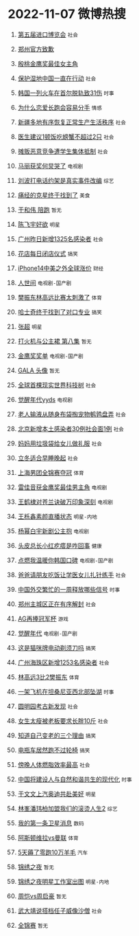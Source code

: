 # 2022-11-07 微博热搜 
1. [第五届进口博览会](https://m.weibo.cn/search?containerid=100103type%3D1%26t%3D10%26q%3D%23%E7%AC%AC%E4%BA%94%E5%B1%8A%E8%BF%9B%E5%8F%A3%E5%8D%9A%E8%A7%88%E4%BC%9A%23&stream_entry_id=51&isnewpage=1&extparam=seat%3D1%26pos%3D0%26dgr%3D0%26c_type%3D51%26cate%3D10103%26filter_type%3Drealtimehot%26display_time%3D1667761442%26pre_seqid%3D1667761442313017573302&luicode=10000011&lfid=106003type%3D25%26t%3D3%26disable_hot%3D1%26filter_type%3Drealtimehot) `社会` 

2. [郑州官方致歉](https://m.weibo.cn/search?containerid=100103type%3D1%26t%3D10%26q%3D%23%E9%83%91%E5%B7%9E%E5%AE%98%E6%96%B9%E8%87%B4%E6%AD%89%23&stream_entry_id=31&isnewpage=1&extparam=seat%3D1%26pos%3D0%26dgr%3D0%26lcate%3D5001%26filter_type%3Drealtimehot%26realpos%3D1%26c_type%3D31%26band_rank%3D1%26q%3D%2523%25E9%2583%2591%25E5%25B7%259E%25E5%25AE%2598%25E6%2596%25B9%25E8%2587%25B4%25E6%25AD%2589%2523%26cate%3D5001%26flag%3D16%26display_time%3D1667761442%26pre_seqid%3D1667761442313017573302&luicode=10000011&lfid=106003type%3D25%26t%3D3%26disable_hot%3D1%26filter_type%3Drealtimehot)  

3. [殷桃金鹰奖最佳女主角](https://m.weibo.cn/search?containerid=100103type%3D1%26t%3D10%26q%3D%23%E6%AE%B7%E6%A1%83%E9%87%91%E9%B9%B0%E5%A5%96%E6%9C%80%E4%BD%B3%E5%A5%B3%E4%B8%BB%E8%A7%92%23&stream_entry_id=31&isnewpage=1&extparam=seat%3D1%26pos%3D1%26dgr%3D0%26lcate%3D5001%26filter_type%3Drealtimehot%26realpos%3D2%26c_type%3D31%26band_rank%3D2%26q%3D%2523%25E6%25AE%25B7%25E6%25A1%2583%25E9%2587%2591%25E9%25B9%25B0%25E5%25A5%2596%25E6%259C%2580%25E4%25BD%25B3%25E5%25A5%25B3%25E4%25B8%25BB%25E8%25A7%2592%2523%26cate%3D5001%26flag%3D2%26display_time%3D1667761442%26pre_seqid%3D1667761442313017573302&luicode=10000011&lfid=106003type%3D25%26t%3D3%26disable_hot%3D1%26filter_type%3Drealtimehot)  

4. [保护湿地中国一直在行动](https://m.weibo.cn/search?containerid=100103type%3D1%26t%3D10%26q%3D%23%E4%BF%9D%E6%8A%A4%E6%B9%BF%E5%9C%B0%E4%B8%AD%E5%9B%BD%E4%B8%80%E7%9B%B4%E5%9C%A8%E8%A1%8C%E5%8A%A8%23&stream_entry_id=31&isnewpage=1&extparam=seat%3D1%26pos%3D2%26dgr%3D0%26lcate%3D5001%26filter_type%3Drealtimehot%26realpos%3D3%26c_type%3D31%26band_rank%3D3%26q%3D%2523%25E4%25BF%259D%25E6%258A%25A4%25E6%25B9%25BF%25E5%259C%25B0%25E4%25B8%25AD%25E5%259B%25BD%25E4%25B8%2580%25E7%259B%25B4%25E5%259C%25A8%25E8%25A1%258C%25E5%258A%25A8%2523%26cate%3D5001%26flag%3D0%26display_time%3D1667761442%26pre_seqid%3D1667761442313017573302&luicode=10000011&lfid=106003type%3D25%26t%3D3%26disable_hot%3D1%26filter_type%3Drealtimehot) `社会` 

5. [韩国一列火车在首尔脱轨致31伤](https://m.weibo.cn/search?containerid=100103type%3D1%26t%3D10%26q%3D%23%E9%9F%A9%E5%9B%BD%E4%B8%80%E5%88%97%E7%81%AB%E8%BD%A6%E5%9C%A8%E9%A6%96%E5%B0%94%E8%84%B1%E8%BD%A8%E8%87%B431%E4%BC%A4%23&stream_entry_id=31&isnewpage=1&extparam=seat%3D1%26pos%3D3%26dgr%3D0%26lcate%3D5001%26filter_type%3Drealtimehot%26realpos%3D4%26c_type%3D31%26band_rank%3D4%26q%3D%2523%25E9%259F%25A9%25E5%259B%25BD%25E4%25B8%2580%25E5%2588%2597%25E7%2581%25AB%25E8%25BD%25A6%25E5%259C%25A8%25E9%25A6%2596%25E5%25B0%2594%25E8%2584%25B1%25E8%25BD%25A8%25E8%2587%25B431%25E4%25BC%25A4%2523%26cate%3D5001%26flag%3D0%26display_time%3D1667761442%26pre_seqid%3D1667761442313017573302&luicode=10000011&lfid=106003type%3D25%26t%3D3%26disable_hot%3D1%26filter_type%3Drealtimehot) `时事` 

6. [为什么恋爱长跑会容易分手](https://m.weibo.cn/search?containerid=100103type%3D1%26t%3D10%26q%3D%23%E4%B8%BA%E4%BB%80%E4%B9%88%E6%81%8B%E7%88%B1%E9%95%BF%E8%B7%91%E4%BC%9A%E5%AE%B9%E6%98%93%E5%88%86%E6%89%8B%23&stream_entry_id=31&isnewpage=1&extparam=seat%3D1%26pos%3D4%26dgr%3D0%26lcate%3D5001%26filter_type%3Drealtimehot%26realpos%3D5%26c_type%3D31%26band_rank%3D5%26q%3D%2523%25E4%25B8%25BA%25E4%25BB%2580%25E4%25B9%2588%25E6%2581%258B%25E7%2588%25B1%25E9%2595%25BF%25E8%25B7%2591%25E4%25BC%259A%25E5%25AE%25B9%25E6%2598%2593%25E5%2588%2586%25E6%2589%258B%2523%26cate%3D5001%26flag%3D0%26display_time%3D1667761442%26pre_seqid%3D1667761442313017573302&luicode=10000011&lfid=106003type%3D25%26t%3D3%26disable_hot%3D1%26filter_type%3Drealtimehot) `情感` 

7. [新疆多地有序恢复正常生产生活秩序](https://m.weibo.cn/search?containerid=100103type%3D1%26t%3D10%26q%3D%23%E6%96%B0%E7%96%86%E5%A4%9A%E5%9C%B0%E6%9C%89%E5%BA%8F%E6%81%A2%E5%A4%8D%E6%AD%A3%E5%B8%B8%E7%94%9F%E4%BA%A7%E7%94%9F%E6%B4%BB%E7%A7%A9%E5%BA%8F%23&stream_entry_id=31&isnewpage=1&extparam=seat%3D1%26pos%3D5%26dgr%3D0%26lcate%3D5001%26filter_type%3Drealtimehot%26realpos%3D6%26c_type%3D31%26band_rank%3D6%26q%3D%2523%25E6%2596%25B0%25E7%2596%2586%25E5%25A4%259A%25E5%259C%25B0%25E6%259C%2589%25E5%25BA%258F%25E6%2581%25A2%25E5%25A4%258D%25E6%25AD%25A3%25E5%25B8%25B8%25E7%2594%259F%25E4%25BA%25A7%25E7%2594%259F%25E6%25B4%25BB%25E7%25A7%25A9%25E5%25BA%258F%2523%26cate%3D5001%26flag%3D0%26display_time%3D1667761442%26pre_seqid%3D1667761442313017573302&luicode=10000011&lfid=106003type%3D25%26t%3D3%26disable_hot%3D1%26filter_type%3Drealtimehot) `社会` 

8. [医生建议1顿饭吃螃蟹不超过2只](https://m.weibo.cn/search?containerid=100103type%3D1%26t%3D10%26q%3D%23%E5%8C%BB%E7%94%9F%E5%BB%BA%E8%AE%AE1%E9%A1%BF%E9%A5%AD%E5%90%83%E8%9E%83%E8%9F%B9%E4%B8%8D%E8%B6%85%E8%BF%872%E5%8F%AA%23&stream_entry_id=31&isnewpage=1&extparam=seat%3D1%26pos%3D6%26dgr%3D0%26lcate%3D5001%26filter_type%3Drealtimehot%26realpos%3D7%26c_type%3D31%26band_rank%3D7%26q%3D%2523%25E5%258C%25BB%25E7%2594%259F%25E5%25BB%25BA%25E8%25AE%25AE1%25E9%25A1%25BF%25E9%25A5%25AD%25E5%2590%2583%25E8%259E%2583%25E8%259F%25B9%25E4%25B8%258D%25E8%25B6%2585%25E8%25BF%25872%25E5%258F%25AA%2523%26cate%3D5001%26flag%3D0%26display_time%3D1667761442%26pre_seqid%3D1667761442313017573302&luicode=10000011&lfid=106003type%3D25%26t%3D3%26disable_hot%3D1%26filter_type%3Drealtimehot) `社会` 

9. [摊贩恶意竞争遭学生集体抵制](https://m.weibo.cn/search?containerid=100103type%3D1%26t%3D10%26q%3D%23%E6%91%8A%E8%B4%A9%E6%81%B6%E6%84%8F%E7%AB%9E%E4%BA%89%E9%81%AD%E5%AD%A6%E7%94%9F%E9%9B%86%E4%BD%93%E6%8A%B5%E5%88%B6%23&stream_entry_id=31&isnewpage=1&extparam=seat%3D1%26pos%3D7%26dgr%3D0%26lcate%3D5001%26filter_type%3Drealtimehot%26realpos%3D8%26c_type%3D31%26band_rank%3D8%26q%3D%2523%25E6%2591%258A%25E8%25B4%25A9%25E6%2581%25B6%25E6%2584%258F%25E7%25AB%259E%25E4%25BA%2589%25E9%2581%25AD%25E5%25AD%25A6%25E7%2594%259F%25E9%259B%2586%25E4%25BD%2593%25E6%258A%25B5%25E5%2588%25B6%2523%26cate%3D5001%26flag%3D0%26display_time%3D1667761442%26pre_seqid%3D1667761442313017573302&luicode=10000011&lfid=106003type%3D25%26t%3D3%26disable_hot%3D1%26filter_type%3Drealtimehot) `社会` 

10. [马丽获奖何炅哭了](https://m.weibo.cn/search?containerid=100103type%3D1%26t%3D10%26q%3D%23%E9%A9%AC%E4%B8%BD%E8%8E%B7%E5%A5%96%E4%BD%95%E7%82%85%E5%93%AD%E4%BA%86%23&stream_entry_id=31&isnewpage=1&extparam=seat%3D1%26pos%3D8%26dgr%3D0%26lcate%3D5001%26filter_type%3Drealtimehot%26realpos%3D9%26c_type%3D31%26band_rank%3D9%26q%3D%2523%25E9%25A9%25AC%25E4%25B8%25BD%25E8%258E%25B7%25E5%25A5%2596%25E4%25BD%2595%25E7%2582%2585%25E5%2593%25AD%25E4%25BA%2586%2523%26cate%3D5001%26flag%3D0%26display_time%3D1667761442%26pre_seqid%3D1667761442313017573302&luicode=10000011&lfid=106003type%3D25%26t%3D3%26disable_hot%3D1%26filter_type%3Drealtimehot) `电视剧` 

11. [刘波打电话约架是真实事件改编](https://m.weibo.cn/search?containerid=100103type%3D1%26t%3D10%26q%3D%23%E5%88%98%E6%B3%A2%E6%89%93%E7%94%B5%E8%AF%9D%E7%BA%A6%E6%9E%B6%E6%98%AF%E7%9C%9F%E5%AE%9E%E4%BA%8B%E4%BB%B6%E6%94%B9%E7%BC%96%23&stream_entry_id=31&isnewpage=1&extparam=seat%3D1%26pos%3D9%26dgr%3D0%26lcate%3D5001%26filter_type%3Drealtimehot%26realpos%3D10%26c_type%3D31%26band_rank%3D10%26q%3D%2523%25E5%2588%2598%25E6%25B3%25A2%25E6%2589%2593%25E7%2594%25B5%25E8%25AF%259D%25E7%25BA%25A6%25E6%259E%25B6%25E6%2598%25AF%25E7%259C%259F%25E5%25AE%259E%25E4%25BA%258B%25E4%25BB%25B6%25E6%2594%25B9%25E7%25BC%2596%2523%26cate%3D5001%26flag%3D0%26display_time%3D1667761442%26pre_seqid%3D1667761442313017573302&luicode=10000011&lfid=106003type%3D25%26t%3D3%26disable_hot%3D1%26filter_type%3Drealtimehot) `综艺` 

12. [痛经的克星终于找到了](https://m.weibo.cn/search?containerid=100103type%3D1%26t%3D10%26q%3D%23%E7%97%9B%E7%BB%8F%E7%9A%84%E5%85%8B%E6%98%9F%E7%BB%88%E4%BA%8E%E6%89%BE%E5%88%B0%E4%BA%86%23&stream_entry_id=31&isnewpage=1&extparam=seat%3D1%26pos%3D10%26dgr%3D0%26lcate%3D5001%26filter_type%3Drealtimehot%26realpos%3D11%26c_type%3D31%26band_rank%3D11%26q%3D%2523%25E7%2597%259B%25E7%25BB%258F%25E7%259A%2584%25E5%2585%258B%25E6%2598%259F%25E7%25BB%2588%25E4%25BA%258E%25E6%2589%25BE%25E5%2588%25B0%25E4%25BA%2586%2523%26cate%3D5001%26flag%3D2%26display_time%3D1667761442%26pre_seqid%3D1667761442313017573302&luicode=10000011&lfid=106003type%3D25%26t%3D3%26disable_hot%3D1%26filter_type%3Drealtimehot) `美食` 

13. [于和伟 陪跑](https://m.weibo.cn/search?containerid=100103type%3D1%26t%3D10%26q%3D%E4%BA%8E%E5%92%8C%E4%BC%9F+%E9%99%AA%E8%B7%91&stream_entry_id=31&isnewpage=1&extparam=seat%3D1%26pos%3D11%26dgr%3D0%26lcate%3D5001%26filter_type%3Drealtimehot%26realpos%3D12%26c_type%3D31%26band_rank%3D12%26q%3D%25E4%25BA%258E%25E5%2592%258C%25E4%25BC%259F%2520%25E9%2599%25AA%25E8%25B7%2591%26cate%3D5001%26flag%3D0%26display_time%3D1667761442%26pre_seqid%3D1667761442313017573302&luicode=10000011&lfid=106003type%3D25%26t%3D3%26disable_hot%3D1%26filter_type%3Drealtimehot) `暂无` 

14. [陈飞宇好欲](https://m.weibo.cn/search?containerid=100103type%3D1%26t%3D10%26q%3D%23%E9%99%88%E9%A3%9E%E5%AE%87%E5%A5%BD%E6%AC%B2%23&stream_entry_id=31&isnewpage=1&extparam=seat%3D1%26pos%3D12%26dgr%3D0%26lcate%3D5001%26filter_type%3Drealtimehot%26realpos%3D13%26c_type%3D31%26band_rank%3D13%26q%3D%2523%25E9%2599%2588%25E9%25A3%259E%25E5%25AE%2587%25E5%25A5%25BD%25E6%25AC%25B2%2523%26cate%3D5001%26flag%3D0%26display_time%3D1667761442%26pre_seqid%3D1667761442313017573302&luicode=10000011&lfid=106003type%3D25%26t%3D3%26disable_hot%3D1%26filter_type%3Drealtimehot) `明星` 

15. [广州昨日新增1325名感染者](https://m.weibo.cn/search?containerid=100103type%3D1%26t%3D10%26q%3D%23%E5%B9%BF%E5%B7%9E%E6%98%A8%E6%97%A5%E6%96%B0%E5%A2%9E1325%E5%90%8D%E6%84%9F%E6%9F%93%E8%80%85%23&stream_entry_id=31&isnewpage=1&extparam=seat%3D1%26pos%3D13%26dgr%3D0%26lcate%3D5001%26filter_type%3Drealtimehot%26realpos%3D14%26c_type%3D31%26band_rank%3D14%26q%3D%2523%25E5%25B9%25BF%25E5%25B7%259E%25E6%2598%25A8%25E6%2597%25A5%25E6%2596%25B0%25E5%25A2%259E1325%25E5%2590%258D%25E6%2584%259F%25E6%259F%2593%25E8%2580%2585%2523%26cate%3D5001%26flag%3D0%26display_time%3D1667761442%26pre_seqid%3D1667761442313017573302&luicode=10000011&lfid=106003type%3D25%26t%3D3%26disable_hot%3D1%26filter_type%3Drealtimehot) `社会` 

16. [花店每日闭店仪式](https://m.weibo.cn/search?containerid=100103type%3D1%26t%3D10%26q%3D%23%E8%8A%B1%E5%BA%97%E6%AF%8F%E6%97%A5%E9%97%AD%E5%BA%97%E4%BB%AA%E5%BC%8F%23&stream_entry_id=31&isnewpage=1&extparam=seat%3D1%26pos%3D14%26dgr%3D0%26lcate%3D5001%26filter_type%3Drealtimehot%26realpos%3D15%26c_type%3D31%26band_rank%3D15%26q%3D%2523%25E8%258A%25B1%25E5%25BA%2597%25E6%25AF%258F%25E6%2597%25A5%25E9%2597%25AD%25E5%25BA%2597%25E4%25BB%25AA%25E5%25BC%258F%2523%26cate%3D5001%26flag%3D0%26display_time%3D1667761442%26pre_seqid%3D1667761442313017573302&luicode=10000011&lfid=106003type%3D25%26t%3D3%26disable_hot%3D1%26filter_type%3Drealtimehot) `搞笑` 

17. [iPhone14中美之外全球涨价](https://m.weibo.cn/search?containerid=100103type%3D1%26t%3D10%26q%3D%23iPhone14%E4%B8%AD%E7%BE%8E%E4%B9%8B%E5%A4%96%E5%85%A8%E7%90%83%E6%B6%A8%E4%BB%B7%23&stream_entry_id=31&isnewpage=1&extparam=seat%3D1%26pos%3D15%26dgr%3D0%26lcate%3D5001%26filter_type%3Drealtimehot%26realpos%3D16%26c_type%3D31%26band_rank%3D16%26q%3D%2523iPhone14%25E4%25B8%25AD%25E7%25BE%258E%25E4%25B9%258B%25E5%25A4%2596%25E5%2585%25A8%25E7%2590%2583%25E6%25B6%25A8%25E4%25BB%25B7%2523%26cate%3D5001%26flag%3D0%26display_time%3D1667761442%26pre_seqid%3D1667761442313017573302&luicode=10000011&lfid=106003type%3D25%26t%3D3%26disable_hot%3D1%26filter_type%3Drealtimehot) `财经` 

18. [人世间](https://m.weibo.cn/search?containerid=100103type%3D1%26t%3D10%26q%3D%E4%BA%BA%E4%B8%96%E9%97%B4&stream_entry_id=31&isnewpage=1&extparam=seat%3D1%26pos%3D16%26dgr%3D0%26lcate%3D5001%26filter_type%3Drealtimehot%26realpos%3D17%26c_type%3D31%26band_rank%3D17%26q%3D%25E4%25BA%25BA%25E4%25B8%2596%25E9%2597%25B4%26cate%3D5001%26flag%3D0%26display_time%3D1667761442%26pre_seqid%3D1667761442313017573302&luicode=10000011&lfid=106003type%3D25%26t%3D3%26disable_hot%3D1%26filter_type%3Drealtimehot) `电视剧-国产剧` 

19. [樊振东林高远比赛太刺激了](https://m.weibo.cn/search?containerid=100103type%3D1%26t%3D10%26q%3D%23%E6%A8%8A%E6%8C%AF%E4%B8%9C%E6%9E%97%E9%AB%98%E8%BF%9C%E6%AF%94%E8%B5%9B%E5%A4%AA%E5%88%BA%E6%BF%80%E4%BA%86%23&stream_entry_id=31&isnewpage=1&extparam=seat%3D1%26pos%3D17%26dgr%3D0%26lcate%3D5001%26filter_type%3Drealtimehot%26realpos%3D18%26c_type%3D31%26band_rank%3D18%26q%3D%2523%25E6%25A8%258A%25E6%258C%25AF%25E4%25B8%259C%25E6%259E%2597%25E9%25AB%2598%25E8%25BF%259C%25E6%25AF%2594%25E8%25B5%259B%25E5%25A4%25AA%25E5%2588%25BA%25E6%25BF%2580%25E4%25BA%2586%2523%26cate%3D5001%26flag%3D0%26display_time%3D1667761442%26pre_seqid%3D1667761442313017573302&luicode=10000011&lfid=106003type%3D25%26t%3D3%26disable_hot%3D1%26filter_type%3Drealtimehot) `体育` 

20. [哈士奇终于找到了对口专业](https://m.weibo.cn/search?containerid=100103type%3D1%26t%3D10%26q%3D%23%E5%93%88%E5%A3%AB%E5%A5%87%E7%BB%88%E4%BA%8E%E6%89%BE%E5%88%B0%E4%BA%86%E5%AF%B9%E5%8F%A3%E4%B8%93%E4%B8%9A%23&stream_entry_id=31&isnewpage=1&extparam=seat%3D1%26pos%3D18%26dgr%3D0%26lcate%3D5001%26filter_type%3Drealtimehot%26realpos%3D19%26c_type%3D31%26band_rank%3D19%26q%3D%2523%25E5%2593%2588%25E5%25A3%25AB%25E5%25A5%2587%25E7%25BB%2588%25E4%25BA%258E%25E6%2589%25BE%25E5%2588%25B0%25E4%25BA%2586%25E5%25AF%25B9%25E5%258F%25A3%25E4%25B8%2593%25E4%25B8%259A%2523%26cate%3D5001%26flag%3D0%26display_time%3D1667761442%26pre_seqid%3D1667761442313017573302&luicode=10000011&lfid=106003type%3D25%26t%3D3%26disable_hot%3D1%26filter_type%3Drealtimehot) `搞笑` 

21. [张超](https://m.weibo.cn/search?containerid=100103type%3D1%26t%3D10%26q%3D%E5%BC%A0%E8%B6%85&stream_entry_id=31&isnewpage=1&extparam=seat%3D1%26pos%3D19%26dgr%3D0%26lcate%3D5001%26filter_type%3Drealtimehot%26realpos%3D20%26c_type%3D31%26band_rank%3D20%26q%3D%25E5%25BC%25A0%25E8%25B6%2585%26cate%3D5001%26flag%3D0%26display_time%3D1667761442%26pre_seqid%3D1667761442313017573302&luicode=10000011&lfid=106003type%3D25%26t%3D3%26disable_hot%3D1%26filter_type%3Drealtimehot) `明星` 

22. [打火机与公主裙 第八集](https://m.weibo.cn/search?containerid=100103type%3D1%26t%3D10%26q%3D%E6%89%93%E7%81%AB%E6%9C%BA%E4%B8%8E%E5%85%AC%E4%B8%BB%E8%A3%99+%E7%AC%AC%E5%85%AB%E9%9B%86&stream_entry_id=31&isnewpage=1&extparam=seat%3D1%26pos%3D20%26dgr%3D0%26lcate%3D5001%26filter_type%3Drealtimehot%26realpos%3D21%26c_type%3D31%26band_rank%3D21%26q%3D%25E6%2589%2593%25E7%2581%25AB%25E6%259C%25BA%25E4%25B8%258E%25E5%2585%25AC%25E4%25B8%25BB%25E8%25A3%2599%2520%25E7%25AC%25AC%25E5%2585%25AB%25E9%259B%2586%26cate%3D5001%26flag%3D0%26display_time%3D1667761442%26pre_seqid%3D1667761442313017573302&luicode=10000011&lfid=106003type%3D25%26t%3D3%26disable_hot%3D1%26filter_type%3Drealtimehot) `暂无` 

23. [金鹰奖奖单](https://m.weibo.cn/search?containerid=100103type%3D1%26t%3D10%26q%3D%23%E9%87%91%E9%B9%B0%E5%A5%96%E5%A5%96%E5%8D%95%23&stream_entry_id=31&isnewpage=1&extparam=seat%3D1%26pos%3D21%26dgr%3D0%26lcate%3D5001%26filter_type%3Drealtimehot%26realpos%3D22%26c_type%3D31%26band_rank%3D22%26q%3D%2523%25E9%2587%2591%25E9%25B9%25B0%25E5%25A5%2596%25E5%25A5%2596%25E5%258D%2595%2523%26cate%3D5001%26flag%3D0%26display_time%3D1667761442%26pre_seqid%3D1667761442313017573302&luicode=10000011&lfid=106003type%3D25%26t%3D3%26disable_hot%3D1%26filter_type%3Drealtimehot) `电视剧-国产剧` 

24. [GALA 头像](https://m.weibo.cn/search?containerid=100103type%3D1%26t%3D10%26q%3DGALA+%E5%A4%B4%E5%83%8F&stream_entry_id=31&isnewpage=1&extparam=seat%3D1%26pos%3D22%26dgr%3D0%26lcate%3D5001%26filter_type%3Drealtimehot%26realpos%3D23%26c_type%3D31%26band_rank%3D23%26q%3DGALA%2520%25E5%25A4%25B4%25E5%2583%258F%26cate%3D5001%26flag%3D0%26display_time%3D1667761442%26pre_seqid%3D1667761442313017573302&luicode=10000011&lfid=106003type%3D25%26t%3D3%26disable_hot%3D1%26filter_type%3Drealtimehot) `暂无` 

25. [全球首棵现实世界科技树](https://m.weibo.cn/search?containerid=100103type%3D1%26t%3D10%26q%3D%23%E5%85%A8%E7%90%83%E9%A6%96%E6%A3%B5%E7%8E%B0%E5%AE%9E%E4%B8%96%E7%95%8C%E7%A7%91%E6%8A%80%E6%A0%91%23&stream_entry_id=31&isnewpage=1&extparam=seat%3D1%26pos%3D23%26dgr%3D0%26lcate%3D5001%26filter_type%3Drealtimehot%26realpos%3D24%26c_type%3D31%26band_rank%3D24%26q%3D%2523%25E5%2585%25A8%25E7%2590%2583%25E9%25A6%2596%25E6%25A3%25B5%25E7%258E%25B0%25E5%25AE%259E%25E4%25B8%2596%25E7%2595%258C%25E7%25A7%2591%25E6%258A%2580%25E6%25A0%2591%2523%26cate%3D5001%26flag%3D0%26display_time%3D1667761442%26pre_seqid%3D1667761442313017573302&luicode=10000011&lfid=106003type%3D25%26t%3D3%26disable_hot%3D1%26filter_type%3Drealtimehot) `社会` 

26. [觉醒年代yyds](https://m.weibo.cn/search?containerid=100103type%3D1%26t%3D10%26q%3D%23%E8%A7%89%E9%86%92%E5%B9%B4%E4%BB%A3yyds%23&stream_entry_id=31&isnewpage=1&extparam=seat%3D1%26pos%3D24%26dgr%3D0%26lcate%3D5001%26filter_type%3Drealtimehot%26realpos%3D25%26c_type%3D31%26band_rank%3D25%26q%3D%2523%25E8%25A7%2589%25E9%2586%2592%25E5%25B9%25B4%25E4%25BB%25A3yyds%2523%26cate%3D5001%26flag%3D0%26display_time%3D1667761442%26pre_seqid%3D1667761442313017573302&luicode=10000011&lfid=106003type%3D25%26t%3D3%26disable_hot%3D1%26filter_type%3Drealtimehot) `电视剧` 

27. [老人输液从随身布袋掏宠物鹌鹑盘弄](https://m.weibo.cn/search?containerid=100103type%3D1%26t%3D10%26q%3D%23%E8%80%81%E4%BA%BA%E8%BE%93%E6%B6%B2%E4%BB%8E%E9%9A%8F%E8%BA%AB%E5%B8%83%E8%A2%8B%E6%8E%8F%E5%AE%A0%E7%89%A9%E9%B9%8C%E9%B9%91%E7%9B%98%E5%BC%84%23&stream_entry_id=31&isnewpage=1&extparam=seat%3D1%26pos%3D25%26dgr%3D0%26lcate%3D5001%26filter_type%3Drealtimehot%26realpos%3D26%26c_type%3D31%26band_rank%3D26%26q%3D%2523%25E8%2580%2581%25E4%25BA%25BA%25E8%25BE%2593%25E6%25B6%25B2%25E4%25BB%258E%25E9%259A%258F%25E8%25BA%25AB%25E5%25B8%2583%25E8%25A2%258B%25E6%258E%258F%25E5%25AE%25A0%25E7%2589%25A9%25E9%25B9%258C%25E9%25B9%2591%25E7%259B%2598%25E5%25BC%2584%2523%26cate%3D5001%26flag%3D0%26display_time%3D1667761442%26pre_seqid%3D1667761442313017573302&luicode=10000011&lfid=106003type%3D25%26t%3D3%26disable_hot%3D1%26filter_type%3Drealtimehot) `社会` 

28. [北京新增本土感染者30例社会面1例](https://m.weibo.cn/search?containerid=100103type%3D1%26t%3D10%26q%3D%23%E5%8C%97%E4%BA%AC%E6%96%B0%E5%A2%9E%E6%9C%AC%E5%9C%9F%E6%84%9F%E6%9F%93%E8%80%8530%E4%BE%8B%E7%A4%BE%E4%BC%9A%E9%9D%A21%E4%BE%8B%23&stream_entry_id=31&isnewpage=1&extparam=seat%3D1%26pos%3D26%26dgr%3D0%26lcate%3D5001%26filter_type%3Drealtimehot%26realpos%3D27%26c_type%3D31%26band_rank%3D27%26q%3D%2523%25E5%258C%2597%25E4%25BA%25AC%25E6%2596%25B0%25E5%25A2%259E%25E6%259C%25AC%25E5%259C%259F%25E6%2584%259F%25E6%259F%2593%25E8%2580%258530%25E4%25BE%258B%25E7%25A4%25BE%25E4%25BC%259A%25E9%259D%25A21%25E4%25BE%258B%2523%26cate%3D5001%26flag%3D0%26display_time%3D1667761442%26pre_seqid%3D1667761442313017573302&luicode=10000011&lfid=106003type%3D25%26t%3D3%26disable_hot%3D1%26filter_type%3Drealtimehot) `社会` 

29. [妈妈用垃圾袋给女儿做礼服](https://m.weibo.cn/search?containerid=100103type%3D1%26t%3D10%26q%3D%23%E5%A6%88%E5%A6%88%E7%94%A8%E5%9E%83%E5%9C%BE%E8%A2%8B%E7%BB%99%E5%A5%B3%E5%84%BF%E5%81%9A%E7%A4%BC%E6%9C%8D%23&stream_entry_id=31&isnewpage=1&extparam=seat%3D1%26pos%3D27%26dgr%3D0%26lcate%3D5001%26filter_type%3Drealtimehot%26realpos%3D28%26c_type%3D31%26band_rank%3D28%26q%3D%2523%25E5%25A6%2588%25E5%25A6%2588%25E7%2594%25A8%25E5%259E%2583%25E5%259C%25BE%25E8%25A2%258B%25E7%25BB%2599%25E5%25A5%25B3%25E5%2584%25BF%25E5%2581%259A%25E7%25A4%25BC%25E6%259C%258D%2523%26cate%3D5001%26flag%3D0%26display_time%3D1667761442%26pre_seqid%3D1667761442313017573302&luicode=10000011&lfid=106003type%3D25%26t%3D3%26disable_hot%3D1%26filter_type%3Drealtimehot) `社会` 

30. [立冬适合早睡晚起](https://m.weibo.cn/search?containerid=100103type%3D1%26t%3D10%26q%3D%23%E7%AB%8B%E5%86%AC%E9%80%82%E5%90%88%E6%97%A9%E7%9D%A1%E6%99%9A%E8%B5%B7%23&stream_entry_id=31&isnewpage=1&extparam=seat%3D1%26pos%3D28%26dgr%3D0%26lcate%3D5001%26filter_type%3Drealtimehot%26realpos%3D29%26c_type%3D31%26band_rank%3D29%26q%3D%2523%25E7%25AB%258B%25E5%2586%25AC%25E9%2580%2582%25E5%2590%2588%25E6%2597%25A9%25E7%259D%25A1%25E6%2599%259A%25E8%25B5%25B7%2523%26cate%3D5001%26flag%3D0%26display_time%3D1667761442%26pre_seqid%3D1667761442313017573302&luicode=10000011&lfid=106003type%3D25%26t%3D3%26disable_hot%3D1%26filter_type%3Drealtimehot) `社会` 

31. [上海男团全锦赛夺冠](https://m.weibo.cn/search?containerid=100103type%3D1%26t%3D10%26q%3D%23%E4%B8%8A%E6%B5%B7%E7%94%B7%E5%9B%A2%E5%85%A8%E9%94%A6%E8%B5%9B%E5%A4%BA%E5%86%A0%23&stream_entry_id=31&isnewpage=1&extparam=seat%3D1%26pos%3D29%26dgr%3D0%26lcate%3D5001%26filter_type%3Drealtimehot%26realpos%3D30%26c_type%3D31%26band_rank%3D30%26q%3D%2523%25E4%25B8%258A%25E6%25B5%25B7%25E7%2594%25B7%25E5%259B%25A2%25E5%2585%25A8%25E9%2594%25A6%25E8%25B5%259B%25E5%25A4%25BA%25E5%2586%25A0%2523%26cate%3D5001%26flag%3D0%26display_time%3D1667761442%26pre_seqid%3D1667761442313017573302&luicode=10000011&lfid=106003type%3D25%26t%3D3%26disable_hot%3D1%26filter_type%3Drealtimehot) `体育` 

32. [雷佳音获金鹰奖最佳男主角](https://m.weibo.cn/search?containerid=100103type%3D1%26t%3D10%26q%3D%23%E9%9B%B7%E4%BD%B3%E9%9F%B3%E8%8E%B7%E9%87%91%E9%B9%B0%E5%A5%96%E6%9C%80%E4%BD%B3%E7%94%B7%E4%B8%BB%E8%A7%92%23&stream_entry_id=31&isnewpage=1&extparam=seat%3D1%26pos%3D30%26dgr%3D0%26lcate%3D5001%26filter_type%3Drealtimehot%26realpos%3D31%26c_type%3D31%26band_rank%3D31%26q%3D%2523%25E9%259B%25B7%25E4%25BD%25B3%25E9%259F%25B3%25E8%258E%25B7%25E9%2587%2591%25E9%25B9%25B0%25E5%25A5%2596%25E6%259C%2580%25E4%25BD%25B3%25E7%2594%25B7%25E4%25B8%25BB%25E8%25A7%2592%2523%26cate%3D5001%26flag%3D0%26display_time%3D1667761442%26pre_seqid%3D1667761442313017573302&luicode=10000011&lfid=106003type%3D25%26t%3D3%26disable_hot%3D1%26filter_type%3Drealtimehot) `电视剧` 

33. [王鹤棣对苍兰诀破万印象深刻](https://m.weibo.cn/search?containerid=100103type%3D1%26t%3D10%26q%3D%23%E7%8E%8B%E9%B9%A4%E6%A3%A3%E5%AF%B9%E8%8B%8D%E5%85%B0%E8%AF%80%E7%A0%B4%E4%B8%87%E5%8D%B0%E8%B1%A1%E6%B7%B1%E5%88%BB%23&stream_entry_id=31&isnewpage=1&extparam=seat%3D1%26pos%3D31%26dgr%3D0%26lcate%3D5001%26filter_type%3Drealtimehot%26realpos%3D32%26c_type%3D31%26band_rank%3D32%26q%3D%2523%25E7%258E%258B%25E9%25B9%25A4%25E6%25A3%25A3%25E5%25AF%25B9%25E8%258B%258D%25E5%2585%25B0%25E8%25AF%2580%25E7%25A0%25B4%25E4%25B8%2587%25E5%258D%25B0%25E8%25B1%25A1%25E6%25B7%25B1%25E5%2588%25BB%2523%26cate%3D5001%26flag%3D0%26display_time%3D1667761442%26pre_seqid%3D1667761442313017573302&luicode=10000011&lfid=106003type%3D25%26t%3D3%26disable_hot%3D1%26filter_type%3Drealtimehot) `电视剧` 

34. [王栎鑫素颜直播状态](https://m.weibo.cn/search?containerid=100103type%3D1%26t%3D10%26q%3D%23%E7%8E%8B%E6%A0%8E%E9%91%AB%E7%B4%A0%E9%A2%9C%E7%9B%B4%E6%92%AD%E7%8A%B6%E6%80%81%23&stream_entry_id=31&isnewpage=1&extparam=seat%3D1%26pos%3D32%26dgr%3D0%26lcate%3D5001%26filter_type%3Drealtimehot%26realpos%3D33%26c_type%3D31%26band_rank%3D33%26q%3D%2523%25E7%258E%258B%25E6%25A0%258E%25E9%2591%25AB%25E7%25B4%25A0%25E9%25A2%259C%25E7%259B%25B4%25E6%2592%25AD%25E7%258A%25B6%25E6%2580%2581%2523%26cate%3D5001%26flag%3D0%26display_time%3D1667761442%26pre_seqid%3D1667761442313017573302&luicode=10000011&lfid=106003type%3D25%26t%3D3%26disable_hot%3D1%26filter_type%3Drealtimehot) `明星-内地` 

35. [杨幂白宇新剧公主抱](https://m.weibo.cn/search?containerid=100103type%3D1%26t%3D10%26q%3D%23%E6%9D%A8%E5%B9%82%E7%99%BD%E5%AE%87%E6%96%B0%E5%89%A7%E5%85%AC%E4%B8%BB%E6%8A%B1%23&stream_entry_id=31&isnewpage=1&extparam=seat%3D1%26pos%3D33%26dgr%3D0%26lcate%3D5001%26filter_type%3Drealtimehot%26realpos%3D34%26c_type%3D31%26band_rank%3D34%26q%3D%2523%25E6%259D%25A8%25E5%25B9%2582%25E7%2599%25BD%25E5%25AE%2587%25E6%2596%25B0%25E5%2589%25A7%25E5%2585%25AC%25E4%25B8%25BB%25E6%258A%25B1%2523%26cate%3D5001%26flag%3D0%26display_time%3D1667761442%26pre_seqid%3D1667761442313017573302&luicode=10000011&lfid=106003type%3D25%26t%3D3%26disable_hot%3D1%26filter_type%3Drealtimehot) `电视剧` 

36. [头皮总长小红疙瘩是咋回事](https://m.weibo.cn/search?containerid=100103type%3D1%26t%3D10%26q%3D%23%E5%A4%B4%E7%9A%AE%E6%80%BB%E9%95%BF%E5%B0%8F%E7%BA%A2%E7%96%99%E7%98%A9%E6%98%AF%E5%92%8B%E5%9B%9E%E4%BA%8B%23&stream_entry_id=31&isnewpage=1&extparam=seat%3D1%26pos%3D34%26dgr%3D0%26lcate%3D5001%26filter_type%3Drealtimehot%26realpos%3D35%26c_type%3D31%26band_rank%3D35%26q%3D%2523%25E5%25A4%25B4%25E7%259A%25AE%25E6%2580%25BB%25E9%2595%25BF%25E5%25B0%258F%25E7%25BA%25A2%25E7%2596%2599%25E7%2598%25A9%25E6%2598%25AF%25E5%2592%258B%25E5%259B%259E%25E4%25BA%258B%2523%26cate%3D5001%26flag%3D0%26display_time%3D1667761442%26pre_seqid%3D1667761442313017573302&luicode=10000011&lfid=106003type%3D25%26t%3D3%26disable_hot%3D1%26filter_type%3Drealtimehot) `健康` 

37. [点燃我温暖你韩国口碑](https://m.weibo.cn/search?containerid=100103type%3D1%26t%3D10%26q%3D%23%E7%82%B9%E7%87%83%E6%88%91%E6%B8%A9%E6%9A%96%E4%BD%A0%E9%9F%A9%E5%9B%BD%E5%8F%A3%E7%A2%91%23&stream_entry_id=31&isnewpage=1&extparam=seat%3D1%26pos%3D35%26dgr%3D0%26lcate%3D5001%26filter_type%3Drealtimehot%26realpos%3D36%26c_type%3D31%26band_rank%3D36%26q%3D%2523%25E7%2582%25B9%25E7%2587%2583%25E6%2588%2591%25E6%25B8%25A9%25E6%259A%2596%25E4%25BD%25A0%25E9%259F%25A9%25E5%259B%25BD%25E5%258F%25A3%25E7%25A2%2591%2523%26cate%3D5001%26flag%3D0%26display_time%3D1667761442%26pre_seqid%3D1667761442313017573302&luicode=10000011&lfid=106003type%3D25%26t%3D3%26disable_hot%3D1%26filter_type%3Drealtimehot) `电视剧-国产剧` 

38. [爸爸请朋友吃饭让学医女儿扎针练手](https://m.weibo.cn/search?containerid=100103type%3D1%26t%3D10%26q%3D%23%E7%88%B8%E7%88%B8%E8%AF%B7%E6%9C%8B%E5%8F%8B%E5%90%83%E9%A5%AD%E8%AE%A9%E5%AD%A6%E5%8C%BB%E5%A5%B3%E5%84%BF%E6%89%8E%E9%92%88%E7%BB%83%E6%89%8B%23&stream_entry_id=31&isnewpage=1&extparam=seat%3D1%26pos%3D36%26dgr%3D0%26lcate%3D5001%26filter_type%3Drealtimehot%26realpos%3D37%26c_type%3D31%26band_rank%3D37%26q%3D%2523%25E7%2588%25B8%25E7%2588%25B8%25E8%25AF%25B7%25E6%259C%258B%25E5%258F%258B%25E5%2590%2583%25E9%25A5%25AD%25E8%25AE%25A9%25E5%25AD%25A6%25E5%258C%25BB%25E5%25A5%25B3%25E5%2584%25BF%25E6%2589%258E%25E9%2592%2588%25E7%25BB%2583%25E6%2589%258B%2523%26cate%3D5001%26flag%3D0%26display_time%3D1667761442%26pre_seqid%3D1667761442313017573302&luicode=10000011&lfid=106003type%3D25%26t%3D3%26disable_hot%3D1%26filter_type%3Drealtimehot) `社会` 

39. [中国外交繁忙的一周释放哪些信号](https://m.weibo.cn/search?containerid=100103type%3D1%26t%3D10%26q%3D%23%E4%B8%AD%E5%9B%BD%E5%A4%96%E4%BA%A4%E7%B9%81%E5%BF%99%E7%9A%84%E4%B8%80%E5%91%A8%E9%87%8A%E6%94%BE%E5%93%AA%E4%BA%9B%E4%BF%A1%E5%8F%B7%23&stream_entry_id=31&isnewpage=1&extparam=seat%3D1%26pos%3D37%26dgr%3D0%26lcate%3D5001%26filter_type%3Drealtimehot%26realpos%3D38%26c_type%3D31%26band_rank%3D38%26q%3D%2523%25E4%25B8%25AD%25E5%259B%25BD%25E5%25A4%2596%25E4%25BA%25A4%25E7%25B9%2581%25E5%25BF%2599%25E7%259A%2584%25E4%25B8%2580%25E5%2591%25A8%25E9%2587%258A%25E6%2594%25BE%25E5%2593%25AA%25E4%25BA%259B%25E4%25BF%25A1%25E5%258F%25B7%2523%26cate%3D5001%26flag%3D0%26display_time%3D1667761442%26pre_seqid%3D1667761442313017573302&luicode=10000011&lfid=106003type%3D25%26t%3D3%26disable_hot%3D1%26filter_type%3Drealtimehot) `时事` 

40. [郑州主城区正在有序解封](https://m.weibo.cn/search?containerid=100103type%3D1%26t%3D10%26q%3D%23%E9%83%91%E5%B7%9E%E4%B8%BB%E5%9F%8E%E5%8C%BA%E6%AD%A3%E5%9C%A8%E6%9C%89%E5%BA%8F%E8%A7%A3%E5%B0%81%23&stream_entry_id=31&isnewpage=1&extparam=seat%3D1%26pos%3D38%26dgr%3D0%26lcate%3D5001%26filter_type%3Drealtimehot%26realpos%3D39%26c_type%3D31%26band_rank%3D39%26q%3D%2523%25E9%2583%2591%25E5%25B7%259E%25E4%25B8%25BB%25E5%259F%258E%25E5%258C%25BA%25E6%25AD%25A3%25E5%259C%25A8%25E6%259C%2589%25E5%25BA%258F%25E8%25A7%25A3%25E5%25B0%2581%2523%26cate%3D5001%26flag%3D0%26display_time%3D1667761442%26pre_seqid%3D1667761442313017573302&luicode=10000011&lfid=106003type%3D25%26t%3D3%26disable_hot%3D1%26filter_type%3Drealtimehot) `社会` 

41. [AG再捧冠军杯](https://m.weibo.cn/search?containerid=100103type%3D1%26t%3D10%26q%3D%23AG%E5%86%8D%E6%8D%A7%E5%86%A0%E5%86%9B%E6%9D%AF%23&stream_entry_id=31&isnewpage=1&extparam=seat%3D1%26pos%3D39%26dgr%3D0%26lcate%3D5001%26filter_type%3Drealtimehot%26realpos%3D40%26c_type%3D31%26band_rank%3D40%26q%3D%2523AG%25E5%2586%258D%25E6%258D%25A7%25E5%2586%25A0%25E5%2586%259B%25E6%259D%25AF%2523%26cate%3D5001%26flag%3D0%26display_time%3D1667761442%26pre_seqid%3D1667761442313017573302&luicode=10000011&lfid=106003type%3D25%26t%3D3%26disable_hot%3D1%26filter_type%3Drealtimehot) `游戏` 

42. [觉醒年代](https://m.weibo.cn/search?containerid=100103type%3D1%26t%3D10%26q%3D%E8%A7%89%E9%86%92%E5%B9%B4%E4%BB%A3&stream_entry_id=31&isnewpage=1&extparam=seat%3D1%26pos%3D40%26dgr%3D0%26lcate%3D5001%26filter_type%3Drealtimehot%26realpos%3D41%26c_type%3D31%26band_rank%3D41%26q%3D%25E8%25A7%2589%25E9%2586%2592%25E5%25B9%25B4%25E4%25BB%25A3%26cate%3D5001%26flag%3D0%26display_time%3D1667761442%26pre_seqid%3D1667761442313017573302&luicode=10000011&lfid=106003type%3D25%26t%3D3%26disable_hot%3D1%26filter_type%3Drealtimehot) `电视剧-国产剧` 

43. [这是猫咪牌电动剃须刀吗](https://m.weibo.cn/search?containerid=100103type%3D1%26t%3D10%26q%3D%23%E8%BF%99%E6%98%AF%E7%8C%AB%E5%92%AA%E7%89%8C%E7%94%B5%E5%8A%A8%E5%89%83%E9%A1%BB%E5%88%80%E5%90%97%23&stream_entry_id=31&isnewpage=1&extparam=seat%3D1%26pos%3D41%26dgr%3D0%26lcate%3D5001%26filter_type%3Drealtimehot%26realpos%3D42%26c_type%3D31%26band_rank%3D42%26q%3D%2523%25E8%25BF%2599%25E6%2598%25AF%25E7%258C%25AB%25E5%2592%25AA%25E7%2589%258C%25E7%2594%25B5%25E5%258A%25A8%25E5%2589%2583%25E9%25A1%25BB%25E5%2588%2580%25E5%2590%2597%2523%26cate%3D5001%26flag%3D0%26display_time%3D1667761442%26pre_seqid%3D1667761442313017573302&luicode=10000011&lfid=106003type%3D25%26t%3D3%26disable_hot%3D1%26filter_type%3Drealtimehot) `搞笑` 

44. [广州海珠区新增1253名感染者](https://m.weibo.cn/search?containerid=100103type%3D1%26t%3D10%26q%3D%23%E5%B9%BF%E5%B7%9E%E6%B5%B7%E7%8F%A0%E5%8C%BA%E6%96%B0%E5%A2%9E1253%E5%90%8D%E6%84%9F%E6%9F%93%E8%80%85%23&stream_entry_id=31&isnewpage=1&extparam=seat%3D1%26pos%3D42%26dgr%3D0%26lcate%3D5001%26filter_type%3Drealtimehot%26realpos%3D43%26c_type%3D31%26band_rank%3D43%26q%3D%2523%25E5%25B9%25BF%25E5%25B7%259E%25E6%25B5%25B7%25E7%258F%25A0%25E5%258C%25BA%25E6%2596%25B0%25E5%25A2%259E1253%25E5%2590%258D%25E6%2584%259F%25E6%259F%2593%25E8%2580%2585%2523%26cate%3D5001%26flag%3D0%26display_time%3D1667761442%26pre_seqid%3D1667761442313017573302&luicode=10000011&lfid=106003type%3D25%26t%3D3%26disable_hot%3D1%26filter_type%3Drealtimehot) `社会` 

45. [林高远3比2樊振东](https://m.weibo.cn/search?containerid=100103type%3D1%26t%3D10%26q%3D%23%E6%9E%97%E9%AB%98%E8%BF%9C3%E6%AF%942%E6%A8%8A%E6%8C%AF%E4%B8%9C%23&stream_entry_id=31&isnewpage=1&extparam=seat%3D1%26pos%3D43%26dgr%3D0%26lcate%3D5001%26filter_type%3Drealtimehot%26realpos%3D44%26c_type%3D31%26band_rank%3D44%26q%3D%2523%25E6%259E%2597%25E9%25AB%2598%25E8%25BF%259C3%25E6%25AF%25942%25E6%25A8%258A%25E6%258C%25AF%25E4%25B8%259C%2523%26cate%3D5001%26flag%3D0%26display_time%3D1667761442%26pre_seqid%3D1667761442313017573302&luicode=10000011&lfid=106003type%3D25%26t%3D3%26disable_hot%3D1%26filter_type%3Drealtimehot) `体育` 

46. [一架飞机在坦桑尼亚西北部坠湖](https://m.weibo.cn/search?containerid=100103type%3D1%26t%3D10%26q%3D%23%E4%B8%80%E6%9E%B6%E9%A3%9E%E6%9C%BA%E5%9C%A8%E5%9D%A6%E6%A1%91%E5%B0%BC%E4%BA%9A%E8%A5%BF%E5%8C%97%E9%83%A8%E5%9D%A0%E6%B9%96%23&stream_entry_id=31&isnewpage=1&extparam=seat%3D1%26pos%3D44%26dgr%3D0%26lcate%3D5001%26filter_type%3Drealtimehot%26realpos%3D45%26c_type%3D31%26band_rank%3D45%26q%3D%2523%25E4%25B8%2580%25E6%259E%25B6%25E9%25A3%259E%25E6%259C%25BA%25E5%259C%25A8%25E5%259D%25A6%25E6%25A1%2591%25E5%25B0%25BC%25E4%25BA%259A%25E8%25A5%25BF%25E5%258C%2597%25E9%2583%25A8%25E5%259D%25A0%25E6%25B9%2596%2523%26cate%3D5001%26flag%3D0%26display_time%3D1667761442%26pre_seqid%3D1667761442313017573302&luicode=10000011&lfid=106003type%3D25%26t%3D3%26disable_hot%3D1%26filter_type%3Drealtimehot) `时事` 

47. [圆明园考古新发现](https://m.weibo.cn/search?containerid=100103type%3D1%26t%3D10%26q%3D%23%E5%9C%86%E6%98%8E%E5%9B%AD%E8%80%83%E5%8F%A4%E6%96%B0%E5%8F%91%E7%8E%B0%23&stream_entry_id=31&isnewpage=1&extparam=seat%3D1%26pos%3D45%26dgr%3D0%26lcate%3D5001%26filter_type%3Drealtimehot%26realpos%3D46%26c_type%3D31%26band_rank%3D46%26q%3D%2523%25E5%259C%2586%25E6%2598%258E%25E5%259B%25AD%25E8%2580%2583%25E5%258F%25A4%25E6%2596%25B0%25E5%258F%2591%25E7%258E%25B0%2523%26cate%3D5001%26flag%3D0%26display_time%3D1667761442%26pre_seqid%3D1667761442313017573302&luicode=10000011&lfid=106003type%3D25%26t%3D3%26disable_hot%3D1%26filter_type%3Drealtimehot) `社会` 

48. [女生太瘦被老板要求长胖10斤](https://m.weibo.cn/search?containerid=100103type%3D1%26t%3D10%26q%3D%23%E5%A5%B3%E7%94%9F%E5%A4%AA%E7%98%A6%E8%A2%AB%E8%80%81%E6%9D%BF%E8%A6%81%E6%B1%82%E9%95%BF%E8%83%9610%E6%96%A4%23&stream_entry_id=31&isnewpage=1&extparam=seat%3D1%26pos%3D46%26dgr%3D0%26lcate%3D5001%26filter_type%3Drealtimehot%26realpos%3D47%26c_type%3D31%26band_rank%3D47%26q%3D%2523%25E5%25A5%25B3%25E7%2594%259F%25E5%25A4%25AA%25E7%2598%25A6%25E8%25A2%25AB%25E8%2580%2581%25E6%259D%25BF%25E8%25A6%2581%25E6%25B1%2582%25E9%2595%25BF%25E8%2583%259610%25E6%2596%25A4%2523%26cate%3D5001%26flag%3D0%26display_time%3D1667761442%26pre_seqid%3D1667761442313017573302&luicode=10000011&lfid=106003type%3D25%26t%3D3%26disable_hot%3D1%26filter_type%3Drealtimehot) `社会` 

49. [知道自己变老的三个理由](https://m.weibo.cn/search?containerid=100103type%3D1%26t%3D10%26q%3D%23%E7%9F%A5%E9%81%93%E8%87%AA%E5%B7%B1%E5%8F%98%E8%80%81%E7%9A%84%E4%B8%89%E4%B8%AA%E7%90%86%E7%94%B1%23&stream_entry_id=31&isnewpage=1&extparam=seat%3D1%26pos%3D47%26dgr%3D0%26lcate%3D5001%26filter_type%3Drealtimehot%26realpos%3D48%26c_type%3D31%26band_rank%3D48%26q%3D%2523%25E7%259F%25A5%25E9%2581%2593%25E8%2587%25AA%25E5%25B7%25B1%25E5%258F%2598%25E8%2580%2581%25E7%259A%2584%25E4%25B8%2589%25E4%25B8%25AA%25E7%2590%2586%25E7%2594%25B1%2523%26cate%3D5001%26flag%3D0%26display_time%3D1667761442%26pre_seqid%3D1667761442313017573302&luicode=10000011&lfid=106003type%3D25%26t%3D3%26disable_hot%3D1%26filter_type%3Drealtimehot) `搞笑` 

50. [电瓶车居然跑不过轮椅](https://m.weibo.cn/search?containerid=100103type%3D1%26t%3D10%26q%3D%23%E7%94%B5%E7%93%B6%E8%BD%A6%E5%B1%85%E7%84%B6%E8%B7%91%E4%B8%8D%E8%BF%87%E8%BD%AE%E6%A4%85%23&stream_entry_id=31&isnewpage=1&extparam=seat%3D1%26pos%3D48%26dgr%3D0%26lcate%3D5001%26filter_type%3Drealtimehot%26realpos%3D49%26c_type%3D31%26band_rank%3D49%26q%3D%2523%25E7%2594%25B5%25E7%2593%25B6%25E8%25BD%25A6%25E5%25B1%2585%25E7%2584%25B6%25E8%25B7%2591%25E4%25B8%258D%25E8%25BF%2587%25E8%25BD%25AE%25E6%25A4%2585%2523%26cate%3D5001%26flag%3D0%26display_time%3D1667761442%26pre_seqid%3D1667761442313017573302&luicode=10000011&lfid=106003type%3D25%26t%3D3%26disable_hot%3D1%26filter_type%3Drealtimehot) `搞笑` 

51. [傍晚人体燃脂效率最高](https://m.weibo.cn/search?containerid=100103type%3D1%26t%3D10%26q%3D%23%E5%82%8D%E6%99%9A%E4%BA%BA%E4%BD%93%E7%87%83%E8%84%82%E6%95%88%E7%8E%87%E6%9C%80%E9%AB%98%23&stream_entry_id=31&isnewpage=1&extparam=seat%3D1%26pos%3D49%26dgr%3D0%26lcate%3D5001%26filter_type%3Drealtimehot%26realpos%3D50%26c_type%3D31%26band_rank%3D50%26q%3D%2523%25E5%2582%258D%25E6%2599%259A%25E4%25BA%25BA%25E4%25BD%2593%25E7%2587%2583%25E8%2584%2582%25E6%2595%2588%25E7%258E%2587%25E6%259C%2580%25E9%25AB%2598%2523%26cate%3D5001%26flag%3D0%26display_time%3D1667761442%26pre_seqid%3D1667761442313017573302&luicode=10000011&lfid=106003type%3D25%26t%3D3%26disable_hot%3D1%26filter_type%3Drealtimehot) `社会` 

52. [中国将建设人与自然和谐共生的现代化](https://m.weibo.cn/search?containerid=100103type%3D1%26t%3D10%26q%3D%23%E4%B8%AD%E5%9B%BD%E5%B0%86%E5%BB%BA%E8%AE%BE%E4%BA%BA%E4%B8%8E%E8%87%AA%E7%84%B6%E5%92%8C%E8%B0%90%E5%85%B1%E7%94%9F%E7%9A%84%E7%8E%B0%E4%BB%A3%E5%8C%96%23&stream_entry_id=51&isnewpage=1&extparam=seat%3D1%26c_type%3D51%26filter_type%3Drealtimehot%26pos%3D0%26dgr%3D0%26cate%3D10103%26display_time%3D1667757861%26pre_seqid%3D1667757861080025306315&luicode=10000011&lfid=106003type%3D25%26t%3D3%26disable_hot%3D1%26filter_type%3Drealtimehot) `时事` 

53. [于文文上汽奥迪共赴美好](https://m.weibo.cn/search?containerid=100103type%3D1%26t%3D10%26q%3D%23%E4%BA%8E%E6%96%87%E6%96%87%E4%B8%8A%E6%B1%BD%E5%A5%A5%E8%BF%AA%E5%85%B1%E8%B5%B4%E7%BE%8E%E5%A5%BD%23&stream_entry_id=31&isnewpage=1&extparam=seat%3D1%26c_type%3D31%26filter_type%3Drealtimehot%26pos%3D6%26lcate%3D5001%26topic_ad%3D1%26adid%3D170554%26band_rank%3D7%26q%3D%2523%25E4%25BA%258E%25E6%2596%2587%25E6%2596%2587%25E4%25B8%258A%25E6%25B1%25BD%25E5%25A5%25A5%25E8%25BF%25AA%25E5%2585%25B1%25E8%25B5%25B4%25E7%25BE%258E%25E5%25A5%25BD%2523%26dgr%3D0%26cate%3D5001%26display_time%3D1667757861%26pre_seqid%3D1667757861080025306315&luicode=10000011&lfid=106003type%3D25%26t%3D3%26disable_hot%3D1%26filter_type%3Drealtimehot) `明星` 

54. [林峯潘玮柏加盟我们的滚烫人生2](https://m.weibo.cn/search?containerid=100103type%3D1%26t%3D10%26q%3D%23%E6%9E%97%E5%B3%AF%E6%BD%98%E7%8E%AE%E6%9F%8F%E5%8A%A0%E7%9B%9F%E6%88%91%E4%BB%AC%E7%9A%84%E6%BB%9A%E7%83%AB%E4%BA%BA%E7%94%9F2%23&stream_entry_id=31&isnewpage=1&extparam=seat%3D1%26c_type%3D31%26realpos%3D42%26pos%3D42%26lcate%3D5001%26flag%3D0%26filter_type%3Drealtimehot%26band_rank%3D42%26q%3D%2523%25E6%259E%2597%25E5%25B3%25AF%25E6%25BD%2598%25E7%258E%25AE%25E6%259F%258F%25E5%258A%25A0%25E7%259B%259F%25E6%2588%2591%25E4%25BB%25AC%25E7%259A%2584%25E6%25BB%259A%25E7%2583%25AB%25E4%25BA%25BA%25E7%2594%259F2%2523%26dgr%3D0%26cate%3D5001%26display_time%3D1667757861%26pre_seqid%3D1667757861080025306315&luicode=10000011&lfid=106003type%3D25%26t%3D3%26disable_hot%3D1%26filter_type%3Drealtimehot) `综艺` 

55. [我的第一条卫星消息](https://m.weibo.cn/search?containerid=100103type%3D1%26t%3D10%26q%3D%23%E6%88%91%E7%9A%84%E7%AC%AC%E4%B8%80%E6%9D%A1%E5%8D%AB%E6%98%9F%E6%B6%88%E6%81%AF%23&stream_entry_id=31&isnewpage=1&extparam=seat%3D1%26pos%3D3%26dgr%3D0%26lcate%3D5001%26filter_type%3Drealtimehot%26topic_ad%3D1%26c_type%3D31%26adid%3D170392%26band_rank%3D4%26q%3D%2523%25E6%2588%2591%25E7%259A%2584%25E7%25AC%25AC%25E4%25B8%2580%25E6%259D%25A1%25E5%258D%25AB%25E6%2598%259F%25E6%25B6%2588%25E6%2581%25AF%2523%26cate%3D5001%26display_time%3D1667754294%26pre_seqid%3D16677542941510234776357&luicode=10000011&lfid=106003type%3D25%26t%3D3%26disable_hot%3D1%26filter_type%3Drealtimehot) `数码` 

56. [阿斯顿维拉vs曼联](https://m.weibo.cn/search?containerid=100103type%3D1%26t%3D10%26q%3D%23%E9%98%BF%E6%96%AF%E9%A1%BF%E7%BB%B4%E6%8B%89vs%E6%9B%BC%E8%81%94%23&stream_entry_id=31&isnewpage=1&extparam=seat%3D1%26pos%3D50%26dgr%3D0%26lcate%3D5001%26filter_type%3Drealtimehot%26realpos%3D50%26c_type%3D31%26band_rank%3D50%26q%3D%2523%25E9%2598%25BF%25E6%2596%25AF%25E9%25A1%25BF%25E7%25BB%25B4%25E6%258B%2589vs%25E6%259B%25BC%25E8%2581%2594%2523%26cate%3D5001%26flag%3D0%26display_time%3D1667754294%26pre_seqid%3D16677542941510234776357&luicode=10000011&lfid=106003type%3D25%26t%3D3%26disable_hot%3D1%26filter_type%3Drealtimehot) `体育` 

57. [5天薅了零跑10万羊毛](https://m.weibo.cn/search?containerid=100103type%3D1%26t%3D10%26q%3D%235%E5%A4%A9%E8%96%85%E4%BA%86%E9%9B%B6%E8%B7%9110%E4%B8%87%E7%BE%8A%E6%AF%9B%23&stream_entry_id=31&isnewpage=1&extparam=seat%3D1%26c_type%3D31%26filter_type%3Drealtimehot%26pos%3D3%26lcate%3D5001%26topic_ad%3D1%26adid%3D170190%26band_rank%3D4%26q%3D%25235%25E5%25A4%25A9%25E8%2596%2585%25E4%25BA%2586%25E9%259B%25B6%25E8%25B7%259110%25E4%25B8%2587%25E7%25BE%258A%25E6%25AF%259B%2523%26dgr%3D0%26cate%3D5001%26display_time%3D1667750656%26pre_seqid%3D1667750656833014644308&luicode=10000011&lfid=106003type%3D25%26t%3D3%26disable_hot%3D1%26filter_type%3Drealtimehot) `汽车` 

58. [锦绣之夜](https://m.weibo.cn/search?containerid=100103type%3D1%26t%3D10%26q%3D%23%E9%94%A6%E7%BB%A3%E4%B9%8B%E5%A4%9C%23&stream_entry_id=31&isnewpage=1&extparam=seat%3D1%26c_type%3D31%26realpos%3D34%26pos%3D34%26lcate%3D5001%26flag%3D1%26filter_type%3Drealtimehot%26band_rank%3D34%26q%3D%2523%25E9%2594%25A6%25E7%25BB%25A3%25E4%25B9%258B%25E5%25A4%259C%2523%26dgr%3D0%26cate%3D5001%26display_time%3D1667750656%26pre_seqid%3D1667750656833014644308&luicode=10000011&lfid=106003type%3D25%26t%3D3%26disable_hot%3D1%26filter_type%3Drealtimehot) `暂无` 

59. [锦绣之夜明星工作室出图](https://m.weibo.cn/search?containerid=100103type%3D1%26t%3D10%26q%3D%23%E9%94%A6%E7%BB%A3%E4%B9%8B%E5%A4%9C%E6%98%8E%E6%98%9F%E5%B7%A5%E4%BD%9C%E5%AE%A4%E5%87%BA%E5%9B%BE%23&stream_entry_id=31&isnewpage=1&extparam=seat%3D1%26c_type%3D31%26realpos%3D42%26pos%3D42%26lcate%3D5001%26flag%3D1%26filter_type%3Drealtimehot%26band_rank%3D42%26q%3D%2523%25E9%2594%25A6%25E7%25BB%25A3%25E4%25B9%258B%25E5%25A4%259C%25E6%2598%258E%25E6%2598%259F%25E5%25B7%25A5%25E4%25BD%259C%25E5%25AE%25A4%25E5%2587%25BA%25E5%259B%25BE%2523%26dgr%3D0%26cate%3D5001%26display_time%3D1667750656%26pre_seqid%3D1667750656833014644308&luicode=10000011&lfid=106003type%3D25%26t%3D3%26disable_hot%3D1%26filter_type%3Drealtimehot) `明星-内地` 

60. [周恺vs周启豪](https://m.weibo.cn/search?containerid=100103type%3D1%26t%3D10%26q%3D%E5%91%A8%E6%81%BAvs%E5%91%A8%E5%90%AF%E8%B1%AA&stream_entry_id=31&isnewpage=1&extparam=seat%3D1%26c_type%3D31%26realpos%3D48%26pos%3D48%26lcate%3D5001%26flag%3D1%26filter_type%3Drealtimehot%26band_rank%3D48%26q%3D%25E5%2591%25A8%25E6%2581%25BAvs%25E5%2591%25A8%25E5%2590%25AF%25E8%25B1%25AA%26dgr%3D0%26cate%3D5001%26display_time%3D1667750656%26pre_seqid%3D1667750656833014644308&luicode=10000011&lfid=106003type%3D25%26t%3D3%26disable_hot%3D1%26filter_type%3Drealtimehot) `暂无` 

61. [武大靖说搭档任子威像沙僧](https://m.weibo.cn/search?containerid=100103type%3D1%26t%3D10%26q%3D%23%E6%AD%A6%E5%A4%A7%E9%9D%96%E8%AF%B4%E6%90%AD%E6%A1%A3%E4%BB%BB%E5%AD%90%E5%A8%81%E5%83%8F%E6%B2%99%E5%83%A7%23&stream_entry_id=31&isnewpage=1&extparam=seat%3D1%26c_type%3D31%26realpos%3D49%26pos%3D49%26lcate%3D5001%26flag%3D1%26filter_type%3Drealtimehot%26band_rank%3D49%26q%3D%2523%25E6%25AD%25A6%25E5%25A4%25A7%25E9%259D%2596%25E8%25AF%25B4%25E6%2590%25AD%25E6%25A1%25A3%25E4%25BB%25BB%25E5%25AD%2590%25E5%25A8%2581%25E5%2583%258F%25E6%25B2%2599%25E5%2583%25A7%2523%26dgr%3D0%26cate%3D5001%26display_time%3D1667750656%26pre_seqid%3D1667750656833014644308&luicode=10000011&lfid=106003type%3D25%26t%3D3%26disable_hot%3D1%26filter_type%3Drealtimehot) `社会` 

62. [全锦赛](https://m.weibo.cn/search?containerid=100103type%3D1%26t%3D10%26q%3D%E5%85%A8%E9%94%A6%E8%B5%9B&stream_entry_id=31&isnewpage=1&extparam=seat%3D1%26c_type%3D31%26realpos%3D50%26pos%3D50%26lcate%3D5001%26flag%3D1%26filter_type%3Drealtimehot%26band_rank%3D50%26q%3D%25E5%2585%25A8%25E9%2594%25A6%25E8%25B5%259B%26dgr%3D0%26cate%3D5001%26display_time%3D1667750656%26pre_seqid%3D1667750656833014644308&luicode=10000011&lfid=106003type%3D25%26t%3D3%26disable_hot%3D1%26filter_type%3Drealtimehot) `暂无` 

